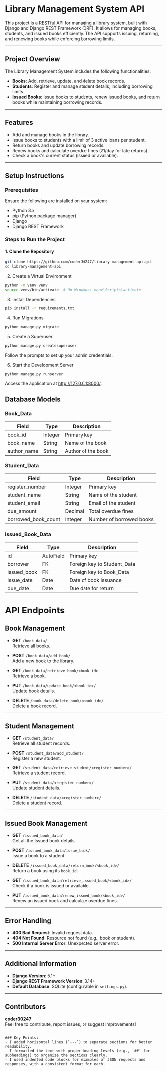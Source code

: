 # Library Management System API

This project is a RESTful API for managing a library system, built with Django and Django REST Framework (DRF). It allows for managing books, students, and issued books efficiently. The API supports issuing, returning, and renewing books while enforcing borrowing limits.

---

## Project Overview

The Library Management System includes the following functionalities:

- **Books**: Add, retrieve, update, and delete book records.
- **Students**: Register and manage student details, including borrowing limits.
- **Issued Books**: Issue books to students, renew issued books, and return books while maintaining borrowing records.

---

## Features

- Add and manage books in the library.
- Issue books to students with a limit of 3 active loans per student.
- Return books and update borrowing records.
- Renew books and calculate overdue fines (₹1/day for late returns).
- Check a book's current status (issued or available).

---

## Setup Instructions

### Prerequisites

Ensure the following are installed on your system:

- Python 3.x
- pip (Python package manager)
- Django
- Django REST Framework

### Steps to Run the Project

#### 1. Clone the Repository

```bash
git clone https://github.com/coder30247/library-management-api.git
cd library-management-api
```

2. Create a Virtual Environment
```bash
python -m venv venv
source venv/bin/activate  # On Windows: venv\Scripts\activate
```
3. Install Dependencies
```bash
pip install -r requirements.txt
```
4. Run Migrations
```bash
python manage.py migrate
```
5. Create a Superuser
```bash
python manage.py createsuperuser
```
Follow the prompts to set up your admin credentials.

6. Start the Development Server
```bash
python manage.py runserver
```
Access the application at http://127.0.0.1:8000/.
## Database Models

### **Book\_Data**

| Field        | Type    | Description        |
| ------------ | ------- | ------------------ |
| book\_id     | Integer | Primary key        |
| book\_name   | String  | Name of the book   |
| author\_name | String  | Author of the book |

### **Student\_Data**

| Field                 | Type    | Description              |
| --------------------- | ------- | ------------------------ |
| register\_number      | Integer | Primary key              |
| student\_name         | String  | Name of the student      |
| student\_email        | String  | Email of the student     |
| due\_amount           | Decimal | Total overdue fines      |
| borrowed\_book\_count | Integer | Number of borrowed books |

### **Issued\_Book\_Data**

| Field        | Type      | Description                  |
| ------------ | --------- | ---------------------------- |
| id           | AutoField | Primary key                  |
| borrower     | FK        | Foreign key to Student\_Data |
| issued\_book | FK        | Foreign key to Book\_Data    |
| issue\_date  | Date      | Date of book issuance        |
| due\_date    | Date      | Due date for return          |

# API Endpoints

## Book Management

- **GET** `/book_data/`  
  Retrieve all books.

- **POST** `/book_data/add_book/`  
  Add a new book to the library.

- **GET** `/book_data/retrieve_book/<book_id>`  
  Retrieve a book.

- **PUT** `/book_data/update_book/<book_id>/`  
  Update book details.

- **DELETE** `/book_data/delete_book/<book_id>/`  
  Delete a book record.

---

## Student Management

- **GET** `/student_data/`  
  Retrieve all student records.
  
- **POST** `/student_data/add_student/`  
  Register a new student.
  
- **GET** `/student_data/retrieve_student/<register_number>/`  
  Retrieve a student record.

- **PUT** `/student_data/<register_number>/`  
  Update student details.

- **DELETE** `/student_data/<register_number>/`  
  Delete a student record.

---

## Issued Book Management

- **GET** `/issued_book_data/`  
  Get all the Issued book details.

- **POST** `/issued_book_data/issue_book/`  
  Issue a book to a student.

- **DELETE** `/issued_book_data/return_book/<book_id>/`  
  Return a book using its `book_id`.

- **GET** `/issued_book_data/retrieve_issued_book/<book_id>/`  
  Check if a book is issued or available.

- **PUT** `/issued_book_data/renew_issued_book/<book_id>/`  
  Renew an issued book and calculate overdue fines.

---

## Error Handling

- **400 Bad Request**: Invalid request data.
- **404 Not Found**: Resource not found (e.g., book or student).
- **500 Internal Server Error**: Unexpected server error.

---

## Additional Information

- **Django Version**: 5.1+
- **Django REST Framework Version**: 3.14+
- **Default Database**: SQLite (configurable in `settings.py`).

---

## Contributors

**coder30247**  
Feel free to contribute, report issues, or suggest improvements!
```

### Key Points:
- I added horizontal lines (`---`) to separate sections for better readability.
- I formatted the text with proper heading levels (e.g., `##` for subheadings) to organize the sections clearly.
- I used indented code blocks for examples of JSON requests and responses, with a consistent format for each.
